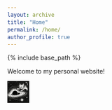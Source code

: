 ```yaml
---
layout: archive
title: "Home"
permalink: /home/
author_profile: true
---
```


{% include base_path %}


Welcome to my personal website!


<img src="./../images/SMBHkotek_small.png" width="50"/>
